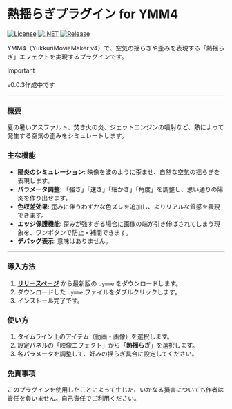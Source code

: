 # 熱揺らぎプラグイン for YMM4

[![License](https://img.shields.io/badge/license-MIT-blue.svg)](LICENSE)
[![.NET](https://img.shields.io/badge/.NET-9.0-purple.svg)](#)
[![Release](https://img.shields.io/github/v/release/routersys/YMM4-HeatHaze.svg)](https://github.com/routersys/YMM4-HeatHaze/releases)

YMM4（YukkuriMovieMaker v4）で、空気の揺らぎや歪みを表現する「熱揺らぎ」エフェクトを実現するプラグインです。
> [!important]
> v0.0.3作成中です
---

### 概要

夏の暑いアスファルト、焚き火の炎、ジェットエンジンの噴射など、熱によって発生する空気の歪みをシミュレートします。

### 主な機能

- **陽炎のシミュレーション**: 映像を波のように歪ませ、自然な空気の揺らぎを表現します。
- **パラメータ調整**: 「強さ」「速さ」「細かさ」「角度」を調整し、思い通りの陽炎を作り出せます。
- **色収差効果**: 歪みに伴うわずかな色ズレを追加し、よりリアルな質感を表現できます。
- **エッジ保護機能**: 歪みが強すぎる場合に画像の端が引き伸ばされてしまう現象を、ワンボタンで防止・補間できます。
- **デバッグ表示**: 意味はありません。

---

### 導入方法

1. **[リリースページ](https://github.com/routersys/YMM4-HeatHaze/releases)** から最新版の `.ymme` をダウンロードします。
2. ダウンロードした `.ymme` ファイルをダブルクリックします。
3. インストール完了です。

### 使い方

1. タイムライン上のアイテム（動画・画像）を選択します。
2. 設定パネルの「映像エフェクト」から「**熱揺らぎ**」を選択します。
3. 各パラメータを調整して、好みの揺らぎ具合に設定してください。

### 免責事項

このプラグインを使用したことによって生じた、いかなる損害についても作者は責任を負いません。自己責任でご利用ください。
